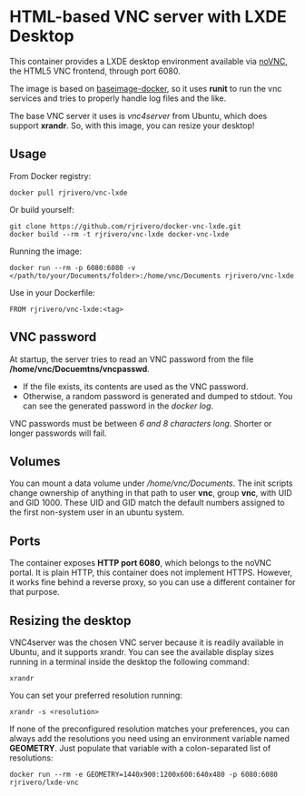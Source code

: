 HTML-based VNC server with LXDE Desktop
=======================================

This container provides a LXDE desktop environment available via
[noVNC](https://kanaka.github.io/noVNC/), the HTML5 VNC frontend,
through port 6080.

The image is based on [baseimage-docker](https://github.com/phusion/baseimage-docker),
so it uses **runit** to run the vnc services and tries to properly
handle log files and the like.

The base VNC server it uses is *vnc4server* from Ubuntu, which does
support **xrandr**. So, with this image, you can resize your desktop!

Usage
-----

From Docker registry:

```
docker pull rjrivero/vnc-lxde
```

Or build yourself:

```
git clone https://github.com/rjrivero/docker-vnc-lxde.git
docker build --rm -t rjrivero/vnc-lxde docker-vnc-lxde
```

Running the image:

```
docker run --rm -p 6080:6080 -v </path/to/your/Documents/folder>:/home/vnc/Documents rjrivero/vnc-lxde
```

Use in your Dockerfile:

```
FROM rjrivero/vnc-lxde:<tag>
```

VNC password
------------

At startup, the server tries to read an VNC password from the file
**/home/vnc/Docuemtns/vncpasswd**.

  - If the file exists, its contents are used as the VNC password.
  - Otherwise, a random password is generated and dumped to stdout. You can see the generated password in the *docker log*.

VNC passwords must be between *6 and 8 characters long*. Shorter or longer passwords will fail.

Volumes
-------

You can mount a data volume under */home/vnc/Documents*. The init scripts change ownership
of anything in that path to user **vnc**, group **vnc**, with UID and GID 1000. These UID and
GID match the default numbers assigned to the first non-system user in an ubuntu system.


Ports
-----

The container exposes **HTTP port 6080**, which belongs to the noVNC portal. It is plain HTTP,
this container does not implement HTTPS. However, it works fine behind a reverse proxy, so you can
use a different container for that purpose.

Resizing the desktop
--------------------

VNC4server was the chosen VNC server because it is readily available in Ubuntu, and it supports
xrandr. You can see the available display sizes running in a terminal inside the desktop the
following command:

```
xrandr
```

You can set your preferred resolution running:

```
xrandr -s <resolution>
```

If none of the preconfigured resolution matches your preferences, you can always add the
resolutions you need using an environment variable named **GEOMETRY**. Just populate
that variable with a colon-separated list of resolutions:

```
docker run --rm -e GEOMETRY=1440x900:1200x600:640x480 -p 6080:6080 rjrivero/lxde-vnc
```
